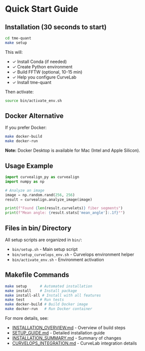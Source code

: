 # Quick Start Guide

## Installation (30 seconds to start)

```bash
cd tme-quant
make setup
```

This will:
- ✓ Install Conda (if needed)
- ✓ Create Python environment
- ✓ Build FFTW (optional, 10-15 min)
- ✓ Help you configure CurveLab
- ✓ Install tme-quant

Then activate:
```bash
source bin/activate_env.sh
```

## Docker Alternative

If you prefer Docker:
```bash
make docker-build
make docker-run
```

**Note:** Docker Desktop is available for Mac (Intel and Apple Silicon).

## Usage Example

```python
import curvealign_py as curvealign
import numpy as np

# Analyze an image
image = np.random.rand(256, 256)
result = curvealign.analyze_image(image)

print(f"Found {len(result.curvelets)} fiber segments")
print(f"Mean angle: {result.stats['mean_angle']:.1f}°")
```

## Files in bin/ Directory

All setup scripts are organized in `bin/`:
- `bin/setup.sh` - Main setup script
- `bin/setup_curvelops_env.sh` - Curvelops environment helper
- `bin/activate_env.sh` - Environment activation

## Makefile Commands

```bash
make setup      # Automated installation
make install    # Install package
make install-all # Install with all features
make test       # Run tests
make docker-build # Build Docker image
make docker-run   # Run Docker container
```

For more details, see:
- [INSTALLATION_OVERVIEW.md](INSTALLATION_OVERVIEW.md) - Overview of build steps
- [SETUP_GUIDE.md](SETUP_GUIDE.md) - Detailed installation guide
- [INSTALLATION_SUMMARY.md](INSTALLATION_SUMMARY.md) - Summary of changes
- [CURVELOPS_INTEGRATION.md](CURVELOPS_INTEGRATION.md) - CurveLab integration details
